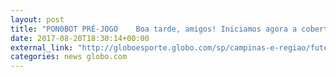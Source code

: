 ```yaml
---
layout: post
title: "PON0BOT PRÉ-JOGO 	Boa tarde, amigos! Iniciamos agora a cobertura em Tempo Real de Ponte Preta x Botaf. Siga em Tempo Real"
date: 2017-08-20T18:30:14+00:00
external_link: "http://globoesporte.globo.com/sp/campinas-e-regiao/futebol/brasileirao-serie-a/jogo/20-08-2017/ponte-preta-botafogo"
categories: news globo.com
---
```

